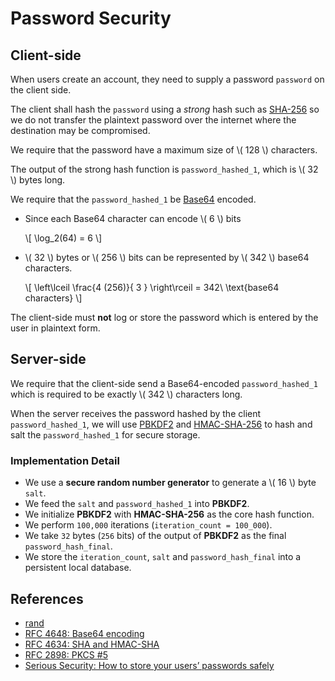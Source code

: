 # Password Security

## Client-side

When users create an account, they need to supply a password `password` on the
client side.

The client shall hash the `password` using a *strong* hash such as
[SHA-256](https://tools.ietf.org/html/rfc4634) so we do not transfer the
plaintext password over the internet where the destination may be compromised.

We require that the password have a maximum size of \\( 128 \\) characters.

The output of the strong hash function is `password_hashed_1`, which is
\\( 32 \\) bytes long.

We require that the `password_hashed_1` be
[Base64](https://tools.ietf.org/html/rfc4648) encoded.

- Since each Base64 character can encode \\( 6 \\) bits

	\\[
		\log_2(64) = 6
	\\]

- \\( 32 \\) bytes or \\( 256 \\) bits can be represented by \\( 342 \\) base64
  characters.

	\\[
		\left\lceil \frac{4 (256)}{ 3 } \right\rceil = 342\ \text{base64 characters} 
	\\]

The client-side must **not** log or store the password which is entered by the
user in plaintext form.

## Server-side

We require that the client-side send a Base64-encoded `password_hashed_1` which
is required to be exactly \\( 342 \\) characters long.

When the server receives the password hashed by the client `password_hashed_1`,
we will use [PBKDF2](https://tools.ietf.org/html/rfc2898)
and [HMAC-SHA-256](https://www.ietf.org/rfc/rfc2104.txt) to hash and salt the
`password_hashed_1` for secure storage.

### Implementation Detail

- We use a **secure random number generator** to generate a \\( 16 \\) byte
  `salt`.
- We feed the `salt` and `password_hashed_1` into **PBKDF2**.
- We initialize **PBKDF2** with **HMAC-SHA-256** as the core hash function.
- We perform `100,000` iterations (`iteration_count = 100_000`).
- We take `32` bytes (`256` bits) of the output of **PBKDF2** as the final
  `password_hash_final`.
- We store the `iteration_count`, `salt` and `password_hash_final` into a
  persistent local database.

## References

- [rand](https://docs.rs/rand/0.7.3/rand/)
- [RFC 4648: Base64 encoding](https://tools.ietf.org/html/rfc4648)
- [RFC 4634: SHA and HMAC-SHA](https://tools.ietf.org/html/rfc4634)
- [RFC 2898: PKCS #5](https://tools.ietf.org/html/rfc2898)
- [Serious Security: How to store your users’ passwords safely](https://nakedsecurity.sophos.com/2013/11/20/serious-security-how-to-store-your-users-passwords-safely/)

